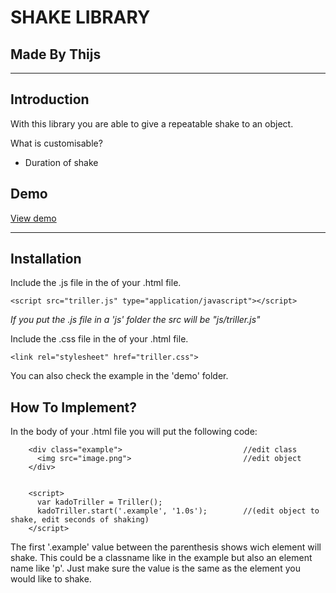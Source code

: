 SHAKE LIBRARY
===

Made By Thijs
---

---

Introduction
---

With this library you are able to give a repeatable shake to an object. 

What is customisable?
* Duration of shake


Demo
---
<a href="http://www.thijsdeveth.nl">View demo</a>

---

Installation
---

Include the .js file in the <head> of your .html file.

```<script src="triller.js" type="application/javascript"></script>```

*If you put the .js file in a 'js' folder the src will be "js/triller.js"*


Include the .css file in the <head> of your .html file.

```<link rel="stylesheet" href="triller.css">```

You can also check the example in the 'demo' folder.


How To Implement?
---

In the body of your .html file you will put the following code:
```
    <div class="example">                           //edit class
      <img src="image.png">                         //edit object
    </div>
  

    <script>
      var kadoTriller = Triller();                  
      kadoTriller.start('.example', '1.0s');        //(edit object to shake, edit seconds of shaking)
    </script>
```    

The first '.example' value between the parenthesis shows wich element will shake.
This could be a classname like in the example but also an element name like 'p'. Just make sure the value is the same as the element you would like to shake.



